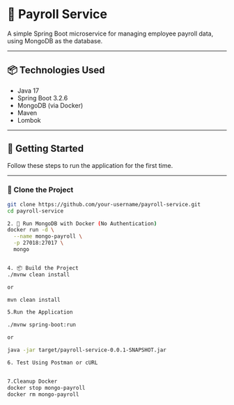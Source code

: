 # 🧾 Payroll Service

A simple Spring Boot microservice for managing employee payroll data, using MongoDB as the database.

---

## 📦 Technologies Used

- Java 17
- Spring Boot 3.2.6
- MongoDB (via Docker)
- Maven
- Lombok

---

## 🚀 Getting Started

Follow these steps to run the application for the first time.

---

### 📁 Clone the Project

```bash
git clone https://github.com/your-username/payroll-service.git
cd payroll-service

2. 🐳 Run MongoDB with Docker (No Authentication)
docker run -d \
  --name mongo-payroll \
  -p 27018:27017 \
  mongo


4. 📦 Build the Project
./mvnw clean install

or 

mvn clean install

5.Run the Application

./mvnw spring-boot:run

or 

java -jar target/payroll-service-0.0.1-SNAPSHOT.jar

6. Test Using Postman or cURL


7.Cleanup Docker 
docker stop mongo-payroll
docker rm mongo-payroll
